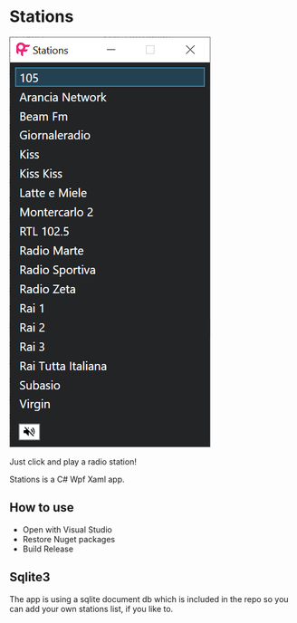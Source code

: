 # Stations

![alt text](/resources/stations.png)

Just click and play a radio station!

Stations is a C# Wpf Xaml app.

## How to use

- Open with Visual Studio
- Restore Nuget packages
- Build Release

## Sqlite3

The app is using a sqlite document db which is included in the repo so you can add your own stations list, if you like to.
